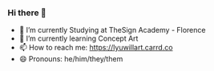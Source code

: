 ### Hi there 👋
- 🔭 I’m currently Studying at TheSign Academy - Florence
- 🌱 I’m currently learning Concept Art
- 📫 How to reach me: https://lyuwillart.carrd.co
- 😄 Pronouns: he/him/they/them
